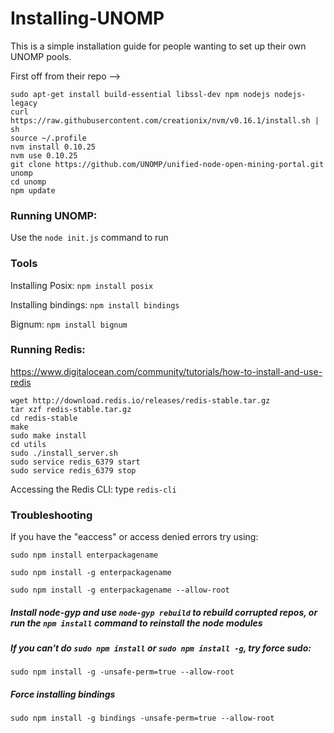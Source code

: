 # Installing-UNOMP
This is a simple installation guide for people wanting to set up their own UNOMP pools.

First off from their repo -->

```
sudo apt-get install build-essential libssl-dev npm nodejs nodejs-legacy
curl https://raw.githubusercontent.com/creationix/nvm/v0.16.1/install.sh | sh
source ~/.profile
nvm install 0.10.25
nvm use 0.10.25
git clone https://github.com/UNOMP/unified-node-open-mining-portal.git unomp
cd unomp
npm update
```

### Running UNOMP:

Use the `node init.js` command to run

### Tools
Installing Posix: `npm install posix`

Installing bindings: `npm install bindings`

Bignum: `npm install bignum`

### Running Redis: 
https://www.digitalocean.com/community/tutorials/how-to-install-and-use-redis

```
wget http://download.redis.io/releases/redis-stable.tar.gz
tar xzf redis-stable.tar.gz
cd redis-stable
make
sudo make install
cd utils
sudo ./install_server.sh
sudo service redis_6379 start
sudo service redis_6379 stop
```

Accessing the Redis CLI: type `redis-cli`

### Troubleshooting
If you have the "eaccess" or access denied errors try using:
```
sudo npm install enterpackagename
```
```
sudo npm install -g enterpackagename
```
```
sudo npm install -g enterpackagename --allow-root
```

##### Install node-gyp and use `node-gyp rebuild` to rebuild corrupted repos, or run the `npm install` command to reinstall the node modules

##### If you can't do `sudo npm install` or `sudo npm install -g`, try force sudo:
```
sudo npm install -g -unsafe-perm=true --allow-root
```
##### Force installing bindings
```
sudo npm install -g bindings -unsafe-perm=true --allow-root
```

